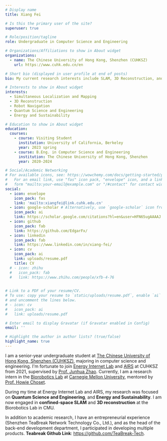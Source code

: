 ```yaml
---
# Display name
title: Xiang Fei

# Is this the primary user of the site?
superuser: true

# Role/position/tagline
role: Undergraduate in Computer Science and Engineering

# Organizations/Affiliations to show in About widget
organizations:
  - name: The Chinese University of Hong Kong, Shenzhen (CUHKSZ)
    url: https://www.cuhk.edu.cn/en

# Short bio (displayed in user profile at end of posts)
bio: My current research interests include SLAM, 3D Reconstruction, and Robot Navigation.

# Interests to show in About widget
interests:
  - Simultaneous Localization and Mapping
  - 3D Reconstruction
  - Robot Navigation
  - Quantum Science and Engineering
  - Energy and Sustainability

# Education to show in About widget
education:
  courses:
    - course: Visiting Student
      institution: University of California, Berkeley
      year: 2023 spring
    - course: B.Eng. in Computer Science and Engineering
      institution: The Chinese University of Hong Kong, Shenzhen
      year: 2020-2024

# Social/Academic Networking
# For available icons, see: https://wowchemy.com/docs/getting-started/page-builder/#icons
#   For an email link, use "fas" icon pack, "envelope" icon, and a link in the
#   form "mailto:your-email@example.com" or "/#contact" for contact widget.
social:
  - icon: envelope
    icon_pack: fas
    link: 'mailto:xiangfei@link.cuhk.edu.cn'
  - icon: google-scholar # Alternatively, use `google-scholar` icon from `ai` icon pack
    icon_pack: ai
    link: https://scholar.google.com/citations?hl=en&user=HFN65ugAAAAJ
  - icon: github
    icon_pack: fab
    link: https://github.com/EdgarFx/
  - icon: linkedin
    icon_pack: fab
    link: https://www.linkedin.com/in/xiang-fei/
  - icon: cv
    icon_pack: ai
    link: uploads/resume.pdf
    title: CV
  # - icon: zhihu
  #   icon_pack: fab
  #   link: https://www.zhihu.com/people/xfb-4-76
  

# Link to a PDF of your resume/CV.
# To use: copy your resume to `static/uploads/resume.pdf`, enable `ai` icons in `params.toml`,
# and uncomment the lines below.
# - icon: cv
#   icon_pack: ai
#   link: uploads/resume.pdf

# Enter email to display Gravatar (if Gravatar enabled in Config)
email: ''

# Highlight the author in author lists? (true/false)
highlight_name: true
---
```


I am a senior-year undergraduate student at [The Chinese University of Hong Kong, Shenzhen (CUHKSZ)](https://www.cuhk.edu.cn/en), majoring in computer science and engineering. I'm fortunate to join [Energy Internet Lab](https://www.zhaojunhua.org/) and [AIRS](https://airs.cuhk.edu.cn/en) at CUHKSZ from 2021, supervised by [Prof. Junhua Zhao](https://www.zhaojunhua.org/). Currently, I am a research intern in the [Biorobotics Lab](http://biorobotics.ri.cmu.edu/index.php) at [Carnegie Mellon University](https://www.cmu.edu/), mentored by [Prof. Howie Choset](http://www.cs.cmu.edu/~choset/).

During my time at Energy Internet Lab and AIRS, my research was focused on **Quantum Science and Engineering**, and **Energy and Sustainability**. I am now engaged in **confined-space SLAM** and **3D reconstruction** at the Biorobotics Lab in CMU.

In addition to academic research, I have an entrepreneurial experience (Shenzhen TeaBreak Network Technology Co., Ltd.), and as the head of the back-end development department, I participated in developing multiple products. **Teabreak Github Link**: https://github.com/TeaBreak-Tech.